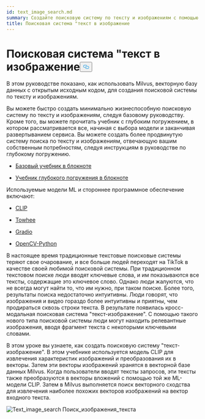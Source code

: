 ```yaml
---
id: text_image_search.md
summary: Создайте поисковую систему по тексту и изображениям с помощью Milvus.
title: Поисковая система "текст в изображение
---
```

<h1 id="Text-to-Image-Search-Engine" class="common-anchor-header">Поисковая система "текст в изображение<button data-href="#Text-to-Image-Search-Engine" class="anchor-icon" translate="no">
      <svg translate="no"
        aria-hidden="true"
        focusable="false"
        height="20"
        version="1.1"
        viewBox="0 0 16 16"
        width="16"
      >
        <path
          fill="#0092E4"
          fill-rule="evenodd"
          d="M4 9h1v1H4c-1.5 0-3-1.69-3-3.5S2.55 3 4 3h4c1.45 0 3 1.69 3 3.5 0 1.41-.91 2.72-2 3.25V8.59c.58-.45 1-1.27 1-2.09C10 5.22 8.98 4 8 4H4c-.98 0-2 1.22-2 2.5S3 9 4 9zm9-3h-1v1h1c1 0 2 1.22 2 2.5S13.98 12 13 12H9c-.98 0-2-1.22-2-2.5 0-.83.42-1.64 1-2.09V6.25c-1.09.53-2 1.84-2 3.25C6 11.31 7.55 13 9 13h4c1.45 0 3-1.69 3-3.5S14.5 6 13 6z"
        ></path>
      </svg>
    </button></h1><p>В этом руководстве показано, как использовать Milvus, векторную базу данных с открытым исходным кодом, для создания поисковой системы по тексту и изображениям.</p>
<p>Вы можете быстро создать минимально жизнеспособную поисковую систему по тексту и изображениям, следуя базовому руководству. Кроме того, вы можете прочитать учебник с глубоким погружением, в котором рассматривается все, начиная с выбора модели и заканчивая развертыванием сервиса. Вы можете создать более продвинутую систему поиска по тексту и изображениям, отвечающую вашим собственным потребностям, следуя инструкциям в руководстве по глубокому погружению.</p>
<ul>
<li><p><a href="https://github.com/towhee-io/examples/blob/main/image/text_image_search/1_build_text_image_search_engine.ipynb">Базовый учебник в блокноте</a></p></li>
<li><p><a href="https://github.com/towhee-io/examples/blob/main/image/text_image_search/2_deep_dive_text_image_search.ipynb">Учебник глубокого погружения в блокноте</a></p></li>
</ul>
<p>Используемые модели ML и стороннее программное обеспечение включают:</p>
<ul>
<li><p><a href="https://openai.com/blog/clip/">CLIP</a></p></li>
<li><p><a href="https://towhee.io/">Towhee</a></p></li>
<li><p><a href="https://www.google.com/url?sa=t&amp;rct=j&amp;q=&amp;esrc=s&amp;source=web&amp;cd=&amp;cad=rja&amp;uact=8&amp;ved=2ahUKEwj3nvvEhNj7AhVZSGwGHUFuA6sQFnoECA0QAQ&amp;url=https%3A%2F%2Fgradio.app%2F&amp;usg=AOvVaw0Rmnp2xYgYvkDcMb9d-9TR">Gradio</a></p></li>
<li><p><a href="https://www.google.com/url?sa=t&amp;rct=j&amp;q=&amp;esrc=s&amp;source=web&amp;cd=&amp;cad=rja&amp;uact=8&amp;ved=2ahUKEwjawLa4hNj7AhWrSGwGHSWKD1sQFnoECA0QAQ&amp;url=https%3A%2F%2Fdocs.opencv.org%2F4.x%2Fd6%2Fd00%2Ftutorial_py_root.html&amp;usg=AOvVaw3YMr9iiY-FTDoGSWWqppvP">OpenCV-Python</a></p></li>
</ul>
<p>В настоящее время традиционные текстовые поисковые системы теряют свое очарование, и все больше людей переходят на TikTok в качестве своей любимой поисковой системы. При традиционном текстовом поиске люди вводят ключевые слова, и им показываются все тексты, содержащие это ключевое слово. Однако люди жалуются, что не всегда могут найти то, что им нужно, при таком поиске. Более того, результаты поиска недостаточно интуитивны. Люди говорят, что изображения и видео гораздо более интуитивны и приятны, чем продираться сквозь строки текста. В результате появилась кросс-модальная поисковая система "текст-изображение". С помощью такого нового типа поисковой системы люди могут находить релевантные изображения, вводя фрагмент текста с некоторыми ключевыми словами.</p>
<p>В этом уроке вы узнаете, как создать поисковую систему "текст-изображение". В этом учебнике используется модель CLIP для извлечения характеристик изображений и преобразования их в векторы. Затем эти векторы изображений хранятся в векторной базе данных Milvus. Когда пользователи вводят тексты запросов, эти тексты также преобразуются в векторы вложений с помощью той же ML-модели CLIP. Затем в Milvus выполняется поиск векторного сходства для извлечения наиболее похожих векторов изображений на вектор входного текста.</p>
<p>
  
   <span class="img-wrapper"> <img translate="no" src="/docs/v2.4.x/assets/text_to_image_workflow.png" alt="Text_image_search" class="doc-image" id="text_image_search" />
   </span> <span class="img-wrapper"> <span>Поиск_изображения_текста</span> </span></p>

